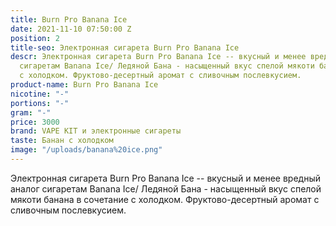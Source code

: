 ```yaml
---
title: Burn Pro Banana Ice
date: 2021-11-10 07:50:00 Z
position: 2
title-seo: Электронная сигарета Burn Pro Banana Ice
descr: Электронная сигарета Burn Pro Banana Ice -- вкусный и менее вредный аналог
  сигаретам Banana Ice/ Ледяной Бана - насыщенный вкус спелой мякоти банана в сочетание
  с холодком. Фруктово-десертный аромат с сливочным послевкусием.
product-name: Burn Pro Banana Ice
nicotine: "-"
portions: "-"
gram: "-"
price: 3000
brand: VAPE KIT и электронные сигареты
taste: Банан с холодком
image: "/uploads/banana%20ice.png"
---
```


Электронная сигарета Burn Pro Banana Ice -- вкусный и менее вредный аналог сигаретам Banana Ice/ Ледяной Бана - насыщенный вкус спелой мякоти банана в сочетание с холодком. Фруктово-десертный аромат с сливочным послевкусием.